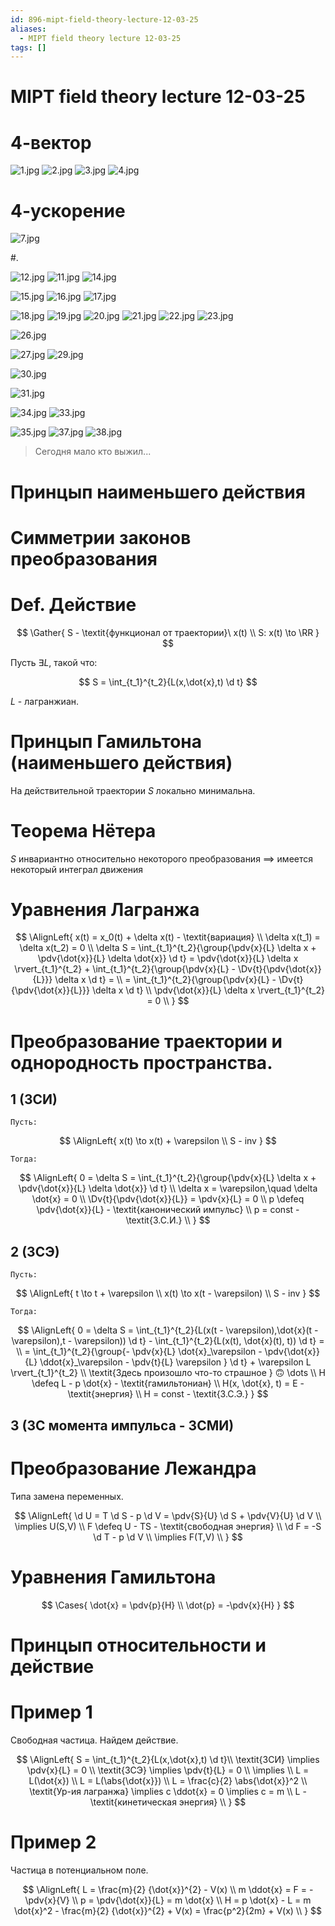 ```yaml
---
id: 896-mipt-field-theory-lecture-12-03-25
aliases:
  - MIPT field theory lecture 12-03-25
tags: []
---
```


# MIPT field theory lecture 12-03-25

# 4-вектор

![1.jpg](assets/imgs/12-03-25_10-44-29_424_IMG_20250312_090626.jpg)
![2.jpg](assets/imgs/12-03-25_10-44-29_112_IMG_20250312_090640.jpg)
![3.jpg](assets/imgs/12-03-25_10-44-29_786_IMG_20250312_090714.jpg)
![4.jpg](assets/imgs/12-03-25_10-44-29_791_IMG_20250312_090848.jpg)

# 4-ускорение

![7.jpg](assets/imgs/12-03-25_10-44-29_700_IMG_20250312_091304.jpg)

#.

![12.jpg](assets/imgs/12-03-25_10-44-29_326_IMG_20250312_092218.jpg)
![11.jpg](assets/imgs/12-03-25_10-44-29_249_IMG_20250312_092005.jpg)
![14.jpg](assets/imgs/12-03-25_10-44-29_959_IMG_20250312_093023.jpg)

![15.jpg](assets/imgs/12-03-25_10-44-29_532_IMG_20250312_093847.jpg)
![16.jpg](assets/imgs/12-03-25_10-44-29_390_IMG_20250312_093850.jpg)
![17.jpg](assets/imgs/12-03-25_10-44-29_946_IMG_20250312_093856.jpg)

![18.jpg](assets/imgs/12-03-25_10-44-29_487_IMG_20250312_094905.jpg)
![19.jpg](assets/imgs/12-03-25_10-44-29_384_IMG_20250312_095014.jpg)
![20.jpg](assets/imgs/12-03-25_10-44-29_700_IMG_20250312_095146.jpg)
![21.jpg](assets/imgs/12-03-25_10-44-29_617_IMG_20250312_095451.jpg)
![22.jpg](assets/imgs/12-03-25_10-44-29_812_IMG_20250312_095452.jpg)
![23.jpg](assets/imgs/12-03-25_10-44-29_069_IMG_20250312_095508.jpg)

![26.jpg](assets/imgs/12-03-25_10-44-29_744_IMG_20250312_100016.jpg)

![27.jpg](assets/imgs/12-03-25_10-44-29_579_IMG_20250312_100547.jpg)
![29.jpg](assets/imgs/12-03-25_10-44-29_973_IMG_20250312_100729.jpg)

![30.jpg](assets/imgs/12-03-25_10-44-29_121_IMG_20250312_101041.jpg)

![31.jpg](assets/imgs/12-03-25_10-44-29_752_IMG_20250312_101435.jpg)

![34.jpg](assets/imgs/12-03-25_10-44-29_184_IMG_20250312_102218.jpg)
![33.jpg](assets/imgs/12-03-25_10-44-29_923_IMG_20250312_102204.jpg)

![35.jpg](assets/imgs/12-03-25_10-44-29_252_IMG_20250312_102452.jpg)
![37.jpg](assets/imgs/12-03-25_10-44-29_222_IMG_20250312_102808.jpg)
![38.jpg](assets/imgs/12-03-25_10-44-29_897_IMG_20250312_102809.jpg)

> Сегодня мало кто выжил...

# Принцып наименьшего действия

# Симметрии законов преобразования

# Def. Действие

$$
\Gather{
S - \textit{функционал от траектории}\ x(t) \\
S: x(t) \to \RR
}
$$

Пусть $\exists L$, такой что:

$$
S = \int_{t_1}^{t_2}{L(x,\dot{x},t) \d t}
$$

$L$ - лагранжиан.

# Принцып Гамильтона (наименьшего действия)

На действительной траектории $S$ локально минимальна.

# Теорема Нётера

$S$ инвариантно относительно некоторого преобразования
$\implies$
имеется некоторый интеграл движения

# Уравнения Лагранжа

$$
\AlignLeft{
x(t) = x_0(t) + \delta x(t) - \textit{вариация} \\
\delta x(t_1) = \delta x(t_2) = 0 \\
\delta S = \int_{t_1}^{t_2}{\group{\pdv{x}{L} \delta x + \pdv{\dot{x}}{L} \delta \dot{x}} \d t} =
\pdv{\dot{x}}{L} \delta x \rvert_{t_1}^{t_2} +
\int_{t_1}^{t_2}{\group{\pdv{x}{L} - \Dv{t}{\pdv{\dot{x}}{L}}} \delta x \d t} = \\
= \int_{t_1}^{t_2}{\group{\pdv{x}{L} - \Dv{t}{\pdv{\dot{x}}{L}}} \delta x \d t} \\
\pdv{\dot{x}}{L} \delta x \rvert_{t_1}^{t_2} = 0 \\
}
$$

# Преобразование траектории и однородность пространства.

## 1 (ЗСИ)

`Пусть:`

$$
\AlignLeft{
x(t) \to x(t) + \varepsilon \\
S - inv
}
$$

`Тогда:`

$$
\AlignLeft{
0 = \delta S =
\int_{t_1}^{t_2}{\group{\pdv{x}{L} \delta x + \pdv{\dot{x}}{L} \delta \dot{x}} \d t} \\
\delta x = \varepsilon,\quad \delta \dot{x} = 0 \\
\Dv{t}{\pdv{\dot{x}}{L}} = \pdv{x}{L} = 0 \\
p \defeq \pdv{\dot{x}}{L} - \textit{канонический импульс} \\
p = const - \textit{З.С.И.} \\
}
$$

## 2 (ЗСЭ)

`Пусть:`

$$
\AlignLeft{
t \to t + \varepsilon \\
x(t) \to x(t - \varepsilon) \\
S - inv
}
$$

`Тогда:`

$$
\AlignLeft{
0 = \delta S =
\int_{t_1}^{t_2}{L(x(t - \varepsilon),\dot{x}(t - \varepsilon),t - \varepsilon)) \d t} -
\int_{t_1}^{t_2}{L(x(t), \dot{x}(t), t)) \d t}
= \\
= \int_{t_1}^{t_2}{\group{-
\pdv{x}{L} \dot{x}_\varepsilon -
\pdv{\dot{x}}{L} \ddot{x}_\varepsilon -
\pdv{t}{L} \varepsilon
} \d t} +
\varepsilon L \rvert_{t_1}^{t_2}
\\
\textit{Здесь произошло что-то страшное } 🙃 \dots
\\
H \defeq L - p \dot{x} - \textit{гамильтониан} \\
H(x, \dot{x}, t) = E - \textit{энергия} \\
H = const - \textit{З.С.Э.}
}
$$

## 3 (ЗС момента импульса - ЗСМИ)

# Преобразование Лежандра

Типа замена переменных.

$$
\AlignLeft{
\d U = T \d S - p \d V = \pdv{S}{U} \d S + \pdv{V}{U} \d V \\
\implies U(S,V) \\
F \defeq U - TS - \textit{свободная энергия} \\
\d F = -S \d T - p \d V \\
\implies F(T,V) \\
}
$$

# Уравнения Гамильтона

$$
\Cases{
\dot{x} = \pdv{p}{H} \\
\dot{p} = -\pdv{x}{H}
}
$$

# Принцып относительности и действие

# Пример 1

Свободная частица.
Найдем действие.

$$
\AlignLeft{
S = \int_{t_1}^{t_2}{L(x,\dot{x},t) \d t}\\
\textit{ЗСИ} \implies \pdv{x}{L} = 0 \\
\textit{ЗСЭ} \implies \pdv{t}{L} = 0 \\
\implies \\
L = L(\dot{x}) \\
L = L(\abs{\dot{x}}) \\
L = \frac{c}{2} \abs{\dot{x}}^2 \\
\textit{Ур-ия лагранжа} \implies c \ddot{x} = 0 \implies c = m \\
L - \textit{кинетическая энергия} \\
}
$$

# Пример 2

Частица в потенциальном поле.

$$
\AlignLeft{
L = \frac{m}{2} {\dot{x}}^{2} - V(x) \\
m \ddot{x} = F = -\pdv{x}{V} \\
p = \pdv{\dot{x}}{L} = m \dot{x} \\
H = p \dot{x} - L = m \dot{x}^2 - \frac{m}{2} {\dot{x}}^{2} + V(x) =
\frac{p^2}{2m} + V(x) \\
}
$$
